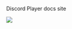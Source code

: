 Discord Player docs site

[![](https://www.netlify.com/img/deploy/button.svg)](https://app.netlify.com/start/deploy?repository=https://github.com/montader-x/discord-player-docs)
